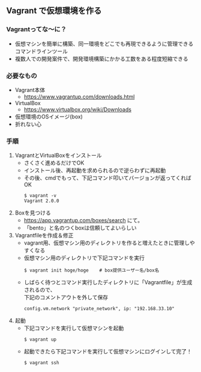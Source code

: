 ## Vagrant で仮想環境を作る

### Vagrantってな～に？
- 仮想マシンを簡単に構築、同一環境をどこでも再現できるように管理できるコマンドラインツール
- 複数人での開発案件で、開発環境構築にかかる工数をある程度短縮できる

### 必要なもの
- Vagrant本体
  - https://www.vagrantup.com/downloads.html
- VirtualBox
  - https://www.virtualbox.org/wiki/Downloads
- 仮想環境のOSイメージ(box)
- 折れない心

### 手順
1. VagrantとVirtualBoxをインストール
    - さくさく進めるだけでOK
    - インストール後、再起動を求められるので逆らわずに再起動
    - その後、cmdでもって、下記コマンド叩いてバージョンが返ってくればOK
        ```
        $ vagrant -v
        Vagrant 2.0.0
        ```
1. Boxを見つける
    - https://app.vagrantup.com/boxes/search にて。
    - 「bento」と名のつくboxは信頼してよいらしい
1. Vagrantfileを作成＆修正
    - vagrant用、仮想マシン用のディレクトリを作ると増えたときに管理しやすくなる
    - 仮想マシン用のディレクトリで下記コマンドを実行
        ```
        $ vagrant init hoge/hoge    # box提供ユーザー名/box名
        ```
    - しばらく待つとコマンド実行したディレクトリに「Vagrantfile」が生成されるので、  
    下記のコメントアウトを外して保存
        ```
        config.vm.network "private_network", ip: "192.168.33.10"
        
        ```
1. 起動
    - 下記コマンドを実行して仮想マシンを起動
        ```
        $ vagrant up
        ```
    - 起動できたら下記コマンドを実行して仮想マシンにログインして完了！
        ```
        $ vagrant ssh
        ```
